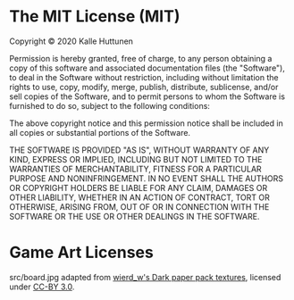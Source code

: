 # The MIT License (MIT)

Copyright © 2020 Kalle Huttunen

Permission is hereby granted, free of charge, to any person obtaining a copy of this software and associated documentation files (the "Software"), to deal in the Software without restriction, including without limitation the rights to use, copy, modify, merge, publish, distribute, sublicense, and/or sell copies of the Software, and to permit persons to whom the Software is furnished to do so, subject to the following conditions:

The above copyright notice and this permission notice shall be included in all copies or substantial portions of the Software.

THE SOFTWARE IS PROVIDED "AS IS", WITHOUT WARRANTY OF ANY KIND, EXPRESS OR IMPLIED, INCLUDING BUT NOT LIMITED TO THE WARRANTIES OF MERCHANTABILITY, FITNESS FOR A PARTICULAR PURPOSE AND NONINFRINGEMENT. IN NO EVENT SHALL THE AUTHORS OR COPYRIGHT HOLDERS BE LIABLE FOR ANY CLAIM, DAMAGES OR OTHER LIABILITY, WHETHER IN AN ACTION OF CONTRACT, TORT OR OTHERWISE, ARISING FROM, OUT OF OR IN CONNECTION WITH THE SOFTWARE OR THE USE OR OTHER DEALINGS IN THE SOFTWARE.

# Game Art Licenses

src/board.jpg adapted from [wierd_w's Dark paper pack textures](https://opengameart.org/content/dark-paper-pack), licensed under [CC-BY 3.0](https://creativecommons.org/licenses/by/3.0/).

